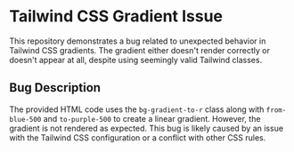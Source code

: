 # Tailwind CSS Gradient Issue

This repository demonstrates a bug related to unexpected behavior in Tailwind CSS gradients.  The gradient either doesn't render correctly or doesn't appear at all, despite using seemingly valid Tailwind classes.

## Bug Description
The provided HTML code uses the `bg-gradient-to-r` class along with `from-blue-500` and `to-purple-500` to create a linear gradient.  However, the gradient is not rendered as expected. This bug is likely caused by an issue with the Tailwind CSS configuration or a conflict with other CSS rules.